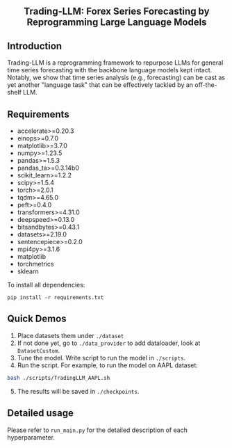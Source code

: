 <div align="center">
  <h2><b> Trading-LLM: Forex Series Forecasting by Reprogramming Large Language Models </b></h2>
</div>

## Introduction

Trading-LLM is a reprogramming framework to repurpose LLMs for general time series forecasting with the backbone language models kept intact.
Notably, we show that time series analysis (e.g., forecasting) can be cast as yet another "language task" that can be effectively tackled by an off-the-shelf LLM.

## Requirements

- accelerate>=0.20.3
- einops>=0.7.0
- matplotlib>=3.7.0
- numpy>=1.23.5
- pandas>=1.5.3
- pandas_ta>=0.3.14b0
- scikit_learn>=1.2.2
- scipy>=1.5.4
- torch>=2.0.1
- tqdm>=4.65.0
- peft>=0.4.0
- transformers>=4.31.0
- deepspeed>=0.13.0
- bitsandbytes>=0.43.1
- datasets>=2.19.0
- sentencepiece>=0.2.0
- mpi4py>=3.1.6
- matplotlib
- torchmetrics
- sklearn

To install all dependencies:

```
pip install -r requirements.txt
```

## Quick Demos

1. Place datasets them under `./dataset`
2. If not done yet, go to `./data_provider` to add dataloader, look at `DatasetCustom`.
3. Tune the model. Write script to run the model in `./scripts`.
4. Run the script. For example, to run the model on AAPL dataset:

```bash
bash ./scripts/TradingLLM_AAPL.sh
```

5. The results will be saved in `./checkpoints`.

## Detailed usage

Please refer to `run_main.py` for the detailed description of each hyperparameter.
